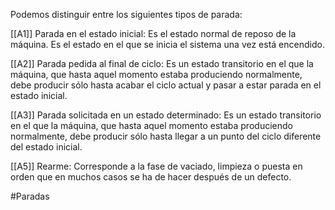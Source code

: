 Podemos distinguir entre los siguientes tipos de parada:

[[A1]] Parada en el estado inicial: Es el estado normal de reposo de la máquina. Es el estado en el que se inicia el sistema una vez está encendido.

[[A2]] Parada pedida al final de ciclo: Es un estado transitorio en el que la máquina, que hasta aquel momento estaba produciendo normalmente, debe producir sólo hasta acabar el ciclo actual y pasar a estar parada en el estado inicial.

[[A3]] Parada solicitada en un estado determinado: Es un estado transitorio en el que la máquina, que hasta aquel momento estaba produciendo normalmente, debe producir sólo hasta llegar a un punto del ciclo diferente del estado inicial.

[[A5]] Rearme: Corresponde a la fase de vaciado, limpieza o puesta en orden que en muchos casos se ha de hacer después de un defecto.


#Paradas
